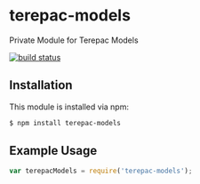 # terepac-models

Private Module for Terepac Models

[![build status](https://secure.travis-ci.org//terepac-models.png)](http://travis-ci.org//terepac-models)

## Installation

This module is installed via npm:

``` bash
$ npm install terepac-models
```

## Example Usage

``` js
var terepacModels = require('terepac-models');
```
